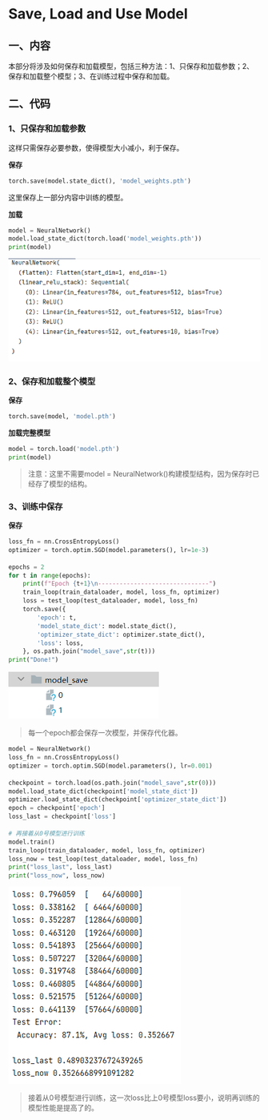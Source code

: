 # Save, Load and Use Model

## 一、内容

本部分将涉及如何保存和加载模型，包括三种方法：1、只保存和加载参数；2、保存和加载整个模型；3、在训练过程中保存和加载。

## 二、代码

### 1、只保存和加载参数

这样只需保存必要参数，使得模型大小减小，利于保存。

**保存**

```py
torch.save(model.state_dict(), 'model_weights.pth')
```

这里保存上一部分内容中训练的模型。

**加载**

```py
model = NeuralNetwork()
model.load_state_dict(torch.load('model_weights.pth'))
print(model)
```

![image-20230910102024710](https://raw.githubusercontent.com/HX-1234/NoteImage/main/202309101020782.png)

### 2、保存和加载整个模型

**保存**

```py
torch.save(model, 'model.pth')
```

**加载完整模型**

```py
model = torch.load('model.pth')
print(model)
```

> 注意：这里不需要model = NeuralNetwork()构建模型结构，因为保存时已经存了模型的结构。

### **3、训练中保存**

**保存**

```py
loss_fn = nn.CrossEntropyLoss()
optimizer = torch.optim.SGD(model.parameters(), lr=1e-3)

epochs = 2
for t in range(epochs):
    print(f"Epoch {t+1}\n-------------------------------")
    train_loop(train_dataloader, model, loss_fn, optimizer)
    loss = test_loop(test_dataloader, model, loss_fn)
    torch.save({
        'epoch': t,
        'model_state_dict': model.state_dict(),
        'optimizer_state_dict': optimizer.state_dict(),
        'loss': loss,
    }, os.path.join("model_save",str(t)))
print("Done!")
```

![image-20230910105806992](https://raw.githubusercontent.com/HX-1234/NoteImage/main/202309101058031.png)

> 每一个epoch都会保存一次模型，并保存代化器。

```py
model = NeuralNetwork()
loss_fn = nn.CrossEntropyLoss()
optimizer = torch.optim.SGD(model.parameters(), lr=0.001)

checkpoint = torch.load(os.path.join("model_save",str(0)))
model.load_state_dict(checkpoint['model_state_dict'])
optimizer.load_state_dict(checkpoint['optimizer_state_dict'])
epoch = checkpoint['epoch']
loss_last = checkpoint['loss']

# 再接着从0号模型进行训练
model.train()
train_loop(train_dataloader, model, loss_fn, optimizer)
loss_now = test_loop(test_dataloader, model, loss_fn)
print("loss_last", loss_last)
print("loss_now", loss_now)
```

![image-20230910110650006](https://raw.githubusercontent.com/HX-1234/NoteImage/main/202309101106046.png)

> 接着从0号模型进行训练，这一次loss比上0号模型loss要小，说明再训练的模型性能是提高了的。